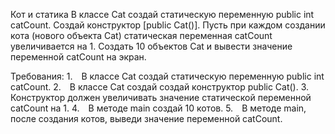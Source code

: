 Кот и статика
В классе Cat создай статическую переменную public int catCount.
Создай конструктор [public Cat()]. Пусть при каждом создании кота (нового объекта Cat) статическая переменная catCount увеличивается на 1. Создать 10 объектов Cat и вывести значение переменной catCount на экран.


Требования:
1. В классе Cat создай статическую переменную public int catCount.
2. В классе Cat создай создай конструктор public Cat().
3. Конструктор должен увеличивать значение статической переменной catCount на 1.
4. В методе main создай 10 котов.
5. В методе main, после создания котов, выведи значение переменной catCount.